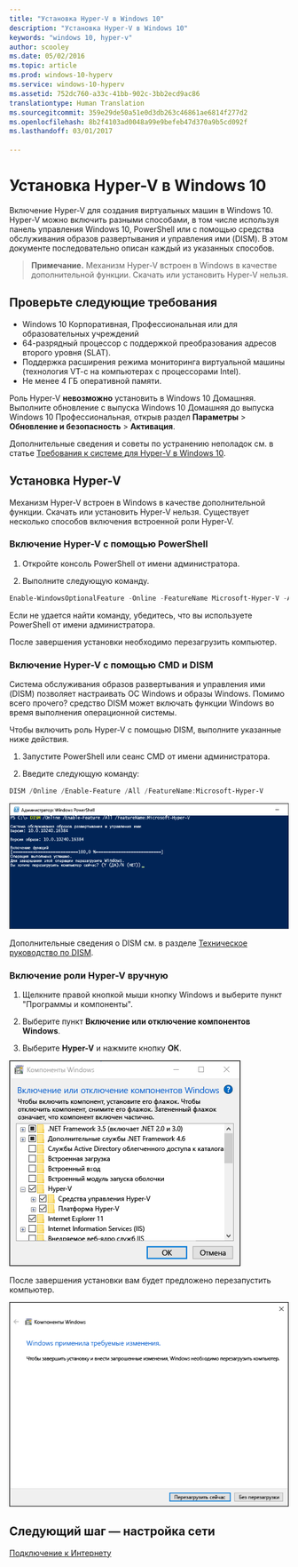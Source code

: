 ```yaml
---
title: "Установка Hyper-V в Windows 10"
description: "Установка Hyper-V в Windows 10"
keywords: "windows 10, hyper-v"
author: scooley
ms.date: 05/02/2016
ms.topic: article
ms.prod: windows-10-hyperv
ms.service: windows-10-hyperv
ms.assetid: 752dc760-a33c-41bb-902c-3bb2ecd9ac86
translationtype: Human Translation
ms.sourcegitcommit: 359e29de50a51e0d3db263c46861ae6814f277d2
ms.openlocfilehash: 8b2f4103ad0048a99e9befeb47d370a9b5cd092f
ms.lasthandoff: 03/01/2017

---
```


# Установка Hyper-V в Windows 10

Включение Hyper-V для создания виртуальных машин в Windows 10.  
Hyper-V можно включить разными способами, в том числе используя панель управления Windows 10, PowerShell или с помощью средства обслуживания образов развертывания и управления ими (DISM). В этом документе последовательно описан каждый из указанных способов.

> **Примечание.**  Механизм Hyper-V встроен в Windows в качестве дополнительной функции. Скачать или установить Hyper-V нельзя. 

## Проверьте следующие требования

* Windows 10 Корпоративная, Профессиональная или для образовательных учреждений
* 64-разрядный процессор с поддержкой преобразования адресов второго уровня (SLAT).
* Поддержка расширения режима мониторинга виртуальной машины (технология VT-c на компьютерах с процессорами Intel).
* Не менее 4 ГБ оперативной памяти.

Роль Hyper-V **невозможно** установить в Windows 10 Домашняя.  
Выполните обновление с выпуска Windows 10 Домашняя до выпуска Windows 10 Профессиональная, открыв раздел **Параметры** > **Обновление и безопасность** > **Активация**.

Дополнительные сведения и советы по устранению неполадок см. в статье [Требования к системе для Hyper-V в Windows 10](../reference/hyper-v-requirements.md).


## Установка Hyper-V 
Механизм Hyper-V встроен в Windows в качестве дополнительной функции. Скачать или установить Hyper-V нельзя.  Существует несколько способов включения встроенной роли Hyper-V.

### Включение Hyper-V с помощью PowerShell

1. Откройте консоль PowerShell от имени администратора.

2. Выполните следующую команду.
  ```powershell
  Enable-WindowsOptionalFeature -Online -FeatureName Microsoft-Hyper-V -All
  ```  

  Если не удается найти команду, убедитесь, что вы используете PowerShell от имени администратора.  

После завершения установки необходимо перезагрузить компьютер.  

### Включение Hyper-V с помощью CMD и DISM

Система обслуживания образов развертывания и управления ими (DISM) позволяет настраивать ОС Windows и образы Windows.  Помимо всего прочего? средство DISM может включать функции Windows во время выполнения операционной системы.  

Чтобы включить роль Hyper-V с помощью DISM, выполните указанные ниже действия.
1. Запустите PowerShell или сеанс CMD от имени администратора.

2. Введите следующую команду:  
  ```powershell
  DISM /Online /Enable-Feature /All /FeatureName:Microsoft-Hyper-V
  ```  
  ![](media/dism_upd.png)

Дополнительные сведения о DISM см. в разделе [Техническое руководство по DISM](https://technet.microsoft.com/en-us/library/hh824821.aspx).

### Включение роли Hyper-V вручную

1. Щелкните правой кнопкой мыши кнопку Windows и выберите пункт "Программы и компоненты".

2. Выберите пункт **Включение или отключение компонентов Windows**.

3. Выберите **Hyper-V** и нажмите кнопку **ОК**.  

![](media/enable_role_upd.png)

После завершения установки вам будет предложено перезапустить компьютер.

![](media/restart_upd.png)


## Следующий шаг — настройка сети
[Подключение к Интернету](connect-to-network.md)

